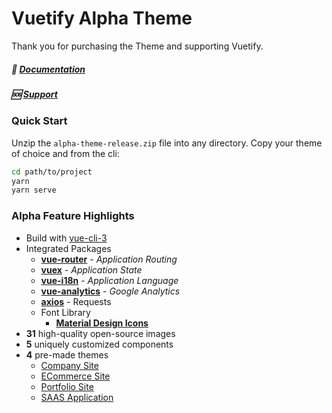 # Vuetify Alpha Theme
Thank you for purchasing the Theme and supporting Vuetify.

##### 📖 [Documentation](https://alpha-theme.vuetifyjs.com)
##### 🆘 [Support](https://discord.gg/w2qKXtD)

### Quick Start
Unzip the `alpha-theme-release.zip` file into any directory. Copy your theme of choice and from the cli:

```bash
cd path/to/project
yarn
yarn serve
```

### Alpha Feature Highlights
- Build with [vue-cli-3](https://cli.vuejs.org/)
- Integrated Packages
  - **[vue-router](https://router.vuejs.org/en/)** - _Application Routing_
  - **[vuex](https://vuex.vuejs.org/en/)** - _Application State_
  - **[vue-i18n](https://github.com/kazupon/vue-i18n)** - _Application Language_
  - **[vue-analytics](https://github.com/MatteoGabriele/vue-analytics)** - _Google Analytics_
  - **[axios]()** - Requests
  - Font Library
    - **[Material Design Icons](https://materialdesignicons.com/)**
- **31** high-quality open-source images
- **5** uniquely customized components
- **4** pre-made themes
  - [Company Site](https://alpha-construction.vuetifyjs.com)
  - [ECommerce Site](https://alpha-ecommerce.vuetifyjs.com)
  - [Portfolio Site](https://alpha-creative.vuetifyjs.com)
  - [SAAS Application](https://alpha-saas.vuetifyjs.com)
